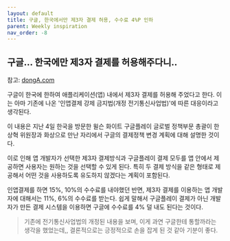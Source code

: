```yaml
---
layout: default
title: 구글, 한국에서만 제3자 결제 허용, 수수료 4%P 인하
parent: Weekly inspiration
nav_order: -8
---
```


## 구글... 한국에만 제3자 결제를 허용해주다니..
참고: [dongA.com](https://www.donga.com/news/Economy/article/all/20211104/110085211/1)

구글이 한국에 한하여 애플리케이션(앱) 내에서 제3자 결제를 허용해 주었다고 한다. 이는 아마 기존에 나온 '인앱결제 강제 금지법(개정 전기통신사업법)'에 따른 대응이라고 생각된다. 

이 내용은 지난 4일 한국을 방문한 윌슨 화이트 구글플레이 글로벌 정책부문 총괄이 한상혁 위원장과 화상으로 만난 자리에서 구글의 결제정책 변경 계획에 대해 설명한 것이다.

이로 인해 앱 개발자가 선택한 제3자 결제방식과 구글플레이 결제 모두를 앱 안에서 제공하면 사용자는 원하는 것을 선택할 수 있게 된다. 특히 두 결제 방식을 같은 형태로 제공해서 어떤 것을 사용하도록 유도하지 않겠다는 계획이 포함된다.

인앱결제를 하면 15%, 10%의 수수료를 내야했던 반면, 제3자 결제를 이용하는 앱 개발자에 대해서는 11%, 6%의 수수료를 받는다. 쉽게 말해서 구글플레이 결제가 아닌 개발자가 만든 결제 시스템을 이용하면 구글에 수수료를 4% 덜 내도 된다는 것이다.

> 기존에 전기통신사업법의 개정된 내용을 보며, 이게 과연 구글한테 통할까라는 생각을 했었는데,, 결론적으로는 긍정적으로 손을 잡게 된 것 같아 기분이 좋다. 